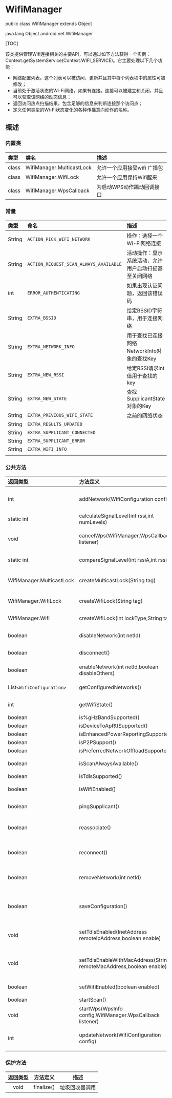 # WifiManager
  public class WifiManager
  extends Object

  java.lang.Object
     android.net.WifiManager

[TOC]

该类提供管理Wifi连接相关的主要API，可以通过如下方法获得一个实例：Context.getSystemService(Context.WIFI_SERVICE)。它主要处理以下几个功能：

* 网络配置列表。这个列表可以被访问、更新并且其中每个列表项中的属性可被修改；
* 当前处于激活状态的Wi-Fi网络，如果有连接。连接可以被建立和关闭，并且可以获取该网络的动态信息；
* 返回访问热点扫描结果，包含足够的信息来判断连接那个访问点；
* 定义任何类型的Wi-Fi状态变化的各种传播意向动作的名称。

## 概述

### 内置类
|类型|类名|描述|
|:--|:--|:--|
|class|WifiManager.MulticastLock|允许一个应用接受wifi 广播包|
|class|WifiManager.WifiLock|允许一个应用保持Wifi醒来|
|class|WifiManager.WpsCallback|为启动WPS动作踢动回调接口|

### 常量
|类型|命名|描述|
|:--|:--|:--|
|String|`ACTION_PICK_WIFI_NETWORK`|操作：选择一个Wi-Fi网络连接|
|String|`ACTION_REQUEST_SCAN_ALWAYS_AVAILABLE`|活动操作：显示系统活动，允许用户启动扫描甚至关闭网络|
|int|`ERROR_AUTHENTICATING`|如果出现认证问题，返回该错误码|
|String|`EXTRA_BSSID`|给定BSSID字符串，用于连接网络|
|String|`EXTRA_NETWORK_INFO`|用于查找已连接网络NetworkInfo对象的查找Key|
|String|`EXTRA_NEW_RSSI`|给定RSSI请求int值用于查找的key|
|String|`EXTRA_NEW_STATE`|查找SupplicantState对象的Key|
|String|`EXTRA_PREVIOUS_WIFI_STATE`|之前的网络状态|
|String|`EXTRA_RESULTS_UPDATED`||
|String|`EXTRA_SUPPLICANT_CONNECTED`||
|String|`EXTRA_SUPPLICANT_ERROR`||
|String|`EXTRA_WIFI_INFO`||
||||

### 公共方法
|返回类型|方法定义|描述|
|:--|:--|:--|
|int|addNetwork(WifiConfiguration config)|向配置网络集合中添加一个新的网络描述|
|static int|calculateSignalLevel(int rssi,int numLevels)|计算信号级别|
|void|cancelWps(WifiManager.WpsCallback listener)|取消任何正在进行的Wi-Fi保护设置|
|static int|compareSignalLevel(int rssiA,int rssiB)|比较两个信号的强度|
|WifiManager.MulticastLock|createMulticastLock(String tag)|创建一个新MulticastLock实例|
|WifiManager.WifiLock|createWifiLock(String tag)|创建一个新WifiLock实例|
|WifiManager.Wifi|createWifiLock(int lockType,String tag)|创建一个新WifiLock实例|
|boolean|disableNetwork(int netId)|使一个配置网络失效|
|boolean|disconnect()|与当前激活的连接点断开|
|boolean|enableNetwork(int netId,boolean disableOthers)|允许之前的配置网络连接|
|List`<WifiConfiguration>`|getConfiguredNetworks()|返回配置的所有网络列表|
|int|getWifiState()|获取Wi-Fi是否可用状态|
|boolean|is%gHzBandSupported()||
|boolean|isDeviceToApRttSupported()||
|boolean|isEnhancedPowerReportingSupported()||
|boolean|isP2PSupport()||
|boolean|isPreferredNetworkOffloadSupported()||
|boolean|isScanAlwaysAvailable()|检查扫描是否一直可用|
|boolean|isTdlsSupported()||
|boolean|isWifiEnabled()|返回Wi-Fi是可用还是不可用|
|boolean|pingSupplicant()|检查请求守护程序是否相应请求|
|boolean|reassociate()|重新连接当前访问热点，即使我们已经连接|
|boolean|reconnect()|如果当前无连接，连接当前激活热点|
|boolean|removeNetwork(int netId)|从配置网络列表中剔除制定网络配置|
|boolean|saveConfiguration()|告诉请求者（supplicant）持久化当前配置网络|
|void|setTdlsEnabled(InetAddress remoteIpAddress,boolean enable)|开启/取消TDLS在特定的本地路由|
|void|setTdlsEnableWithMacAddress(String remoteMacAddress,boolean enable)|与setTdlsEnabled相似，允许指定MAC地址|
|boolean|setWifiEnabled(boolean enabled)|启用或关闭Wi-Fi|
|boolean|startScan()|扫描可访问节点|
|void|startWps(WpsInfo config,WifiManager.WpsCallback listener)|开始Wi-Fi保护|
|int|updateNetwork(WifiConfiguration config)|对一个已经存在的网络配置更新网络配置|

### 保护方法
|返回类型|方法定义|描述|
|:--:|:--:|:--:|
|void|finalize()|垃圾回收器调用|

